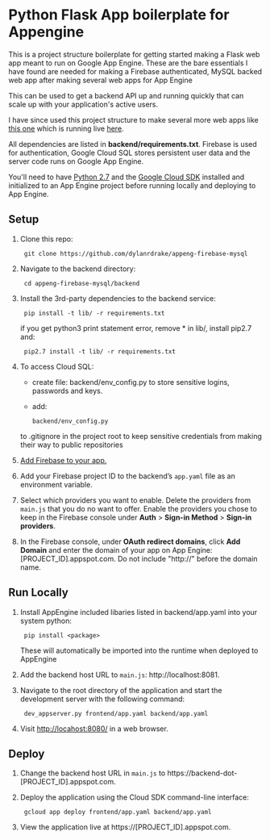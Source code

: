 # Python Flask App boilerplate for Appengine

This is a project structure boilerplate for getting started making a Flask web app meant to run on Google App Engine. These are the bare essentials I have found are needed for making a Firebase authenticated, MySQL backed web app after making several web apps for App Engine

This can be used to get a backend API up and running quickly that can scale up with your application's active users.

I have since used this project structure to make several more web apps like [this one](https://github.com/dylanrdrake/ez-menu) which is running live [here](https://ez-menu.appspot.com).

All dependencies are listed in **backend/requirements.txt**. Firebase is used for authentication, Google Cloud SQL stores persistent user data and the server code runs on Google App Engine.

You'll need to have [Python 2.7](https://www.python.org/) and the [Google Cloud SDK](https://cloud.google.com/sdk/?hl=en) installed and initialized to an App Engine project before running locally and deploying to App Engine.



## Setup
1. Clone this repo:

        git clone https://github.com/dylanrdrake/appeng-firebase-mysql

1. Navigate to the backend directory:

        cd appeng-firebase-mysql/backend

1. Install the 3rd-party dependencies to the backend service:

        pip install -t lib/ -r requirements.txt

    if you get python3 print statement error, remove * in lib/, install pip2.7 and:

        pip2.7 install -t lib/ -r requirements.txt

1. To access Cloud SQL:

    - create file: backend/env_config.py to store sensitive logins, passwords and keys. 
    - add:
    
          backend/env_config.py
    
    to .gitignore in the project root to keep sensitive credentials from making their way to public repositories


1. [Add Firebase to your app.](https://firebase.google.com/docs/web/setup#add_firebase_to_your_app)
1. Add your Firebase project ID to the backend’s `app.yaml` file as an
environment variable.
1. Select which providers you want to enable. Delete the providers from
`main.js` that you do no want to offer. Enable the providers you chose to keep
in the Firebase console under **Auth** > **Sign-in Method** >
**Sign-in providers**.
1. In the Firebase console, under **OAuth redirect domains**, click
**Add Domain** and enter the domain of your app on App Engine:
[PROJECT_ID].appspot.com. Do not include "http://" before the domain name.



## Run Locally
1. Install AppEngine included libaries listed in backend/app.yaml into your system python:

        pip install <package>

    These will automatically be imported into the runtime when deployed to AppEngine 

1. Add the backend host URL to `main.js`: http://localhost:8081.

1. Navigate to the root directory of the application and start the development
server with the following command:

        dev_appserver.py frontend/app.yaml backend/app.yaml

1. Visit [http://locahost:8080/](http://locahost:8080/) in a web browser.



## Deploy
1. Change the backend host URL in `main.js` to
https://backend-dot-[PROJECT_ID].appspot.com.
1. Deploy the application using the Cloud SDK command-line interface:

        gcloud app deploy frontend/app.yaml backend/app.yaml

1. View the application live at https://[PROJECT_ID].appspot.com.
